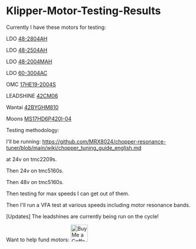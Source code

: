# Klipper-Motor-Testing-Results
Currently I have these motors for testing:

LDO [48-2804AH](https://northprint3d.ca/product/ldo-42sth48-2804-2-8a-super-power-stepper-motor/)

LDO [48-2504AH](https://www.3dlabtech.ca/product/ldo-nema17-motor-ldo-42sth48-2504ah/)

LDO [48-2004MAH](https://www.3dlabtech.ca/product/ldo-nema17-motor-ldo-42sth48-2004mah/)

LDO [60-3004AC](https://peedee3d.com/collections/motion/products/kraken-by-omranello-1-8-ldo-42sth60-3004acs40_)

OMC [17HE19-2004S](https://www.omc-stepperonline.com/e-series-nema-17-bipolar-55ncm-77-88oz-in-2a-42x48mm-4-wires-w-1m-cable-connector-17he19-2004s)

LEADSHINE [42CM06](https://www.leadshine.com/product-detail/42CM06.html)

Wantai [42BYGHM810](https://archive.fabacademy.org/2017/fablabverket/students/100/web/assignments/week11/3302_0_Datasheet.pdf)

Moons [MS17HD6P420I-04](https://www.moonsindustries.com/p/nema-17-standard-hybrid-stepper-motors/ms17hd6p4200-m-000004611110026893)

Testing methodology:

I'll be running: https://github.com/MRX8024/chopper-resonance-tuner/blob/main/wiki/chopper_tuning_guide_english.md 

at 24v on tmc2209s.

Then 24v on tmc5160s.

Then 48v on tmc5160s.


Then testing for max speeds I can get out of them.

Then I'll run a VFA test at various speeds including motor resonance bands.


[Updates]
The leadshines are currently being run on the cycle!

Want to help fund motors:
<a href='https://ko-fi.com/burgo' target='_blank'><img height='46' style='border:0px;height:46px;' src='https://az743702.vo.msecnd.net/cdn/kofi3.png?v=0' border='0' alt='Buy Me a Coffee at ko-fi.com' /></a> 
